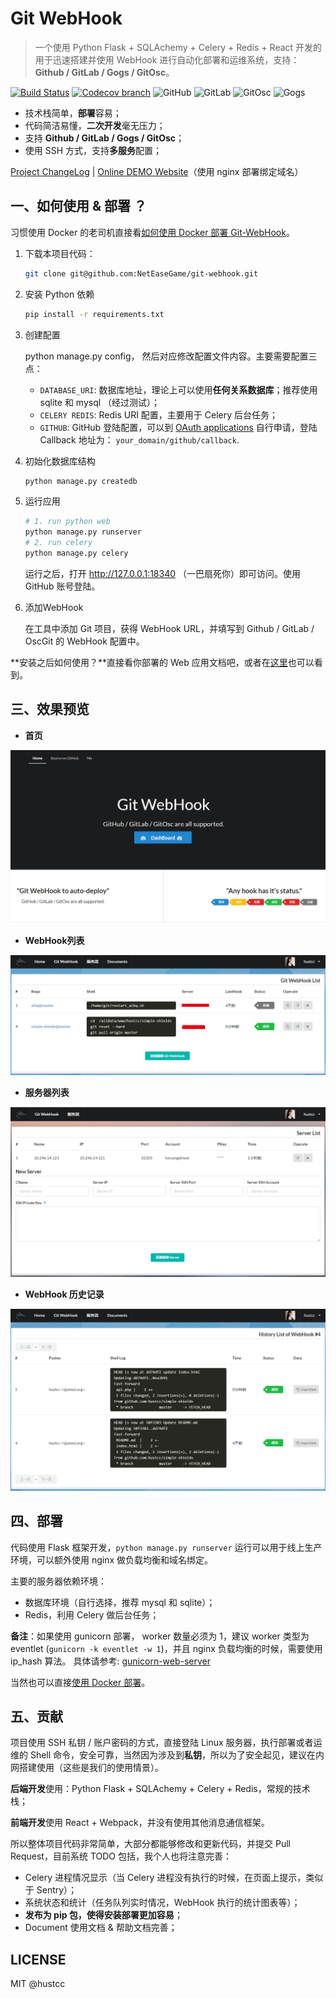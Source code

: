 # Git WebHook

> 一个使用 Python Flask + SQLAchemy + Celery + Redis + React 开发的用于迅速搭建并使用  WebHook 进行自动化部署和运维系统，支持：**Github / GitLab / Gogs / GitOsc**。

[![Build Status](https://travis-ci.org/NetEaseGame/git-webhook.svg?branch=master)](https://travis-ci.org/NetEaseGame/git-webhook) [![Codecov branch](https://img.shields.io/codecov/c/github/NetEaseGame/git-webhook/master.svg)](https://codecov.io/gh/NetEaseGame/git-webhook) ![GitHub](http://shields.hust.cc/Supported-GitHub-brightgreen.svg) ![GitLab](http://shields.hust.cc/Supported-GitLab-green.svg) ![GitOsc](http://shields.hust.cc/Supported-GitOsc-blue.svg) ![Gogs](http://shields.hust.cc/Supported-Gogs-yellowgreen.svg)

 - 技术栈简单，**部署**容易；
 - 代码简洁易懂，**二次开发**毫无压力；
 - 支持 **Github / GitLab / Gogs / GitOsc**；
 - 使用 SSH 方式，支持**多服务**配置；

[Project ChangeLog](CHANGELOG.md) | [Online DEMO Website](http://webhook.hust.cc/)（使用 nginx 部署绑定域名）


## 一、如何使用 & 部署 ？

习惯使用 Docker 的老司机直接看[如何使用 Docker 部署 Git-WebHook](deploy-docker.md)。

1. 下载本项目代码：

	```sh
	git clone git@github.com:NetEaseGame/git-webhook.git
	```

2. 安装 Python 依赖

	```sh
	pip install -r requirements.txt
	```

3. 创建配置

	python manage.py config， 然后对应修改配置文件内容。主要需要配置三点：
	
	 - `DATABASE_URI`: 数据库地址，理论上可以使用**任何关系数据库**；推荐使用 sqlite 和 mysql （经过测试）；
	 - `CELERY REDIS`: Redis URI 配置，主要用于 Celery 后台任务；
	 - `GITHUB`: GitHub 登陆配置，可以到 [OAuth applications](https://github.com/settings/developers) 自行申请，登陆 Callback 地址为： `your_domain/github/callback`.

4. 初始化数据库结构
	
	```sh
	python manage.py createdb
	```

5. 运行应用

	```sh
	# 1. run python web
	python manage.py runserver
	# 2. run celery
	python manage.py celery
	```
	
	运行之后，打开 http://127.0.0.1:18340 （一巴扇死你）即可访问。使用 GitHub 账号登陆。

6. 添加WebHook

	在工具中添加 Git 项目，获得 WebHook URL，并填写到 Github / GitLab / OscGit 的 WebHook 配置中。


**安装之后如何使用？**直接看你部署的 Web 应用文档吧，或者在[这里](http://webhook.hust.cc/#/doc/webhook)也可以看到。


## 三、效果预览

 - **首页**

![index.png](app/static/res/img/index.png)

 - **WebHook列表**

![webhook.png](app/static/res/img/webhook.png)

 - **服务器列表**

![server.png](app/static/res/img/server.png)

 - **WebHook 历史记录**

![history.png](app/static/res/img/history.png)


## 四、部署

代码使用 Flask 框架开发，`python manage.py runserver` 运行可以用于线上生产环境，可以额外使用 nginx 做负载均衡和域名绑定。

主要的服务器依赖环境：

 - 数据库环境（自行选择，推荐 mysql 和 sqlite）；
 - Redis，利用 Celery 做后台任务；

**备注**：如果使用 gunicorn 部署， worker 数量必须为 1，建议 worker 类型为 eventlet (`gunicorn -k eventlet -w 1`)，并且 nginx 负载均衡的时候，需要使用 ip_hash 算法。
具体请参考: [gunicorn-web-server](http://flask-socketio.readthedocs.io/en/latest/#gunicorn-web-server)

当然也可以直接[使用 Docker 部署](deploy-docker.md)。


## 五、贡献

项目使用 SSH 私钥 / 账户密码的方式，直接登陆 Linux 服务器，执行部署或者运维的 Shell 命令，安全可靠，当然因为涉及到**私钥**，所以为了安全起见，建议在内网搭建使用（这些是我们的使用情景）。

**后端开发**使用：Python Flask + SQLAchemy + Celery + Redis，常规的技术栈；

**前端开发**使用 React + Webpack，并没有使用其他消息通信框架。

所以整体项目代码非常简单，大部分都能够修改和更新代码，并提交 Pull Request，目前系统 TODO 包括，我个人也将注意完善：

 - Celery 进程情况显示（当 Celery 进程没有执行的时候，在页面上提示，类似于 Sentry）；
 - 系统状态和统计（任务队列实时情况，WebHook 执行的统计图表等）；
 - **发布为 pip 包，使得安装部署更加容易**；
 - Document 使用文档 & 帮助文档完善；


## LICENSE

MIT @hustcc
